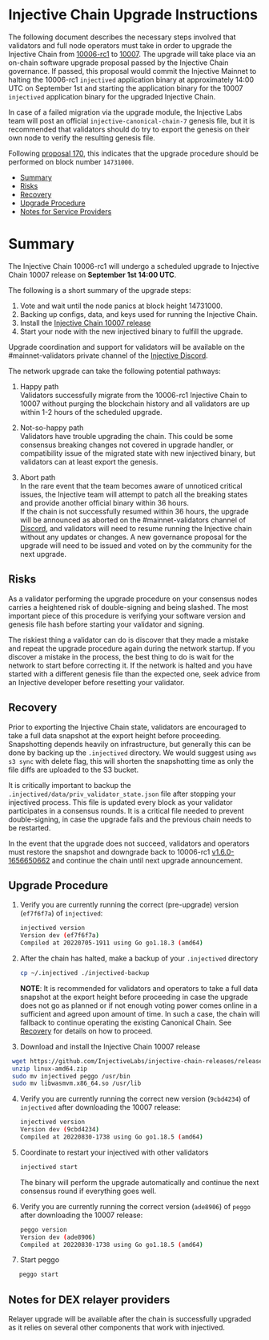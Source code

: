 # Injective Chain Upgrade Instructions

The following document describes the necessary steps involved that validators and full node operators must take in order to upgrade the Injective Chain from [10006-rc1](https://github.com/InjectiveLabs/injective-chain-releases/releases/tag/v1.6.0-1656650662) to [10007](https://github.com/InjectiveLabs/injective-chain-releases/releases/tag/v1.7.0-1661881062). The upgrade will take place via an on-chain software upgrade proposal passed by the Injective Chain governance.
If passed, this proposal would commit the Injective Mainnet to halting the 10006-rc1 `injectived` application binary at approximately 14:00 UTC on September 1st and starting the application binary for the 10007 `injectived` application binary for the upgraded Injective Chain.

In case of a failed migration via the upgrade module, the Injective Labs team will post an official `injective-canonical-chain-7` genesis file, but it is recommended that validators should do try to export the genesis on their own node to verify the resulting genesis file.

Following [proposal 170](https://hub.injective.network/proposals/170/), this indicates that the upgrade procedure should be performed on block number `14731000`.

- [Summary](#summary)
- [Risks](#risks)
- [Recovery](#recovery)
- [Upgrade Procedure](#upgrade-procedure)
- [Notes for Service Providers](#notes-for-DEX-relayer-providers)

# Summary

The Injective Chain 10006-rc1 will undergo a scheduled upgrade to Injective Chain 10007 release on  **September 1st 14:00 UTC**.

The following is a short summary of the upgrade steps:

1. Vote and wait until the node panics at block height 14731000.
2. Backing up configs, data, and keys used for running the Injective Chain.
3. Install the [Injective Chain 10007 release](https://github.com/InjectiveLabs/injective-chain-releases/releases/tag/v1.7.0-1661881062)
4. Start your node with the new injectived binary to fulfill the upgrade.

Upgrade coordination and support for validators will be available on the #mainnet-validators private channel of the [Injective Discord](https://discord.gg/injective).

The network upgrade can take the following potential pathways:
1. Happy path  
Validators successfully migrate from the 10006-rc1 Injective Chain to 10007 without purging the blockchain history and all validators are up within 1-2 hours of the scheduled upgrade.

2. Not-so-happy path  
Validators have trouble upgrading the chain. This could be some consensus breaking changes not covered in upgrade handler, or compatibility issue of the migrated state with new injectived binary, but validators can at least export the genesis.

3. Abort path  
In the rare event that the team becomes aware of unnoticed critical issues, the Injective team will attempt to patch all the breaking states and provide another official binary within 36 hours.  
If the chain is not successfully resumed within 36 hours, the upgrade will be announced as aborted on the #mainnet-validators channel of [Discord](https://discord.gg/injective), and validators will need to resume running the Injective chain without any updates or changes. A new governance proposal for the upgrade will need to be issued and voted on by the community for the next upgrade.

## Risks

As a validator performing the upgrade procedure on your consensus nodes carries a heightened risk of
double-signing and being slashed. The most important piece of this procedure is verifying your
software version and genesis file hash before starting your validator and signing.

The riskiest thing a validator can do is discover that they made a mistake and repeat the upgrade
procedure again during the network startup. If you discover a mistake in the process, the best thing
to do is wait for the network to start before correcting it. If the network is halted and you have
started with a different genesis file than the expected one, seek advice from an Injective developer
before resetting your validator.

## Recovery

Prior to exporting the Injective Chain state, validators are encouraged to take a full data snapshot at the
export height before proceeding. Snapshotting depends heavily on infrastructure, but generally this
can be done by backing up the `.injectived` directory. We would suggest using `aws s3 sync` with delete flag, this will shorten the snapshotting time as only the file diffs are uploaded to the S3 bucket.

It is critically important to backup the `.injectived/data/priv_validator_state.json` file after stopping your injectived process. This file is updated every block as your validator participates in a consensus rounds. It is a critical file needed to prevent double-signing, in case the upgrade fails and the previous chain needs to be restarted.

In the event that the upgrade does not succeed, validators and operators must restore the snapshot and downgrade back to
10006-rc1 [v1.6.0-1656650662](https://github.com/InjectiveLabs/injective-chain-releases/releases/tag/v1.6.0-1656650662)  and continue the chain until next upgrade announcement.

## Upgrade Procedure

1. Verify you are currently running the correct (pre-upgrade) version (`ef7f6f7a`) of `injectived`:
   ```bash
   injectived version
   Version dev (ef7f6f7a)
   Compiled at 20220705-1911 using Go go1.18.3 (amd64)
   ```

2. After the chain has halted, make a backup of your `.injectived` directory
    ```bash
    cp ~/.injectived ./injectived-backup
    ```
   **NOTE**: It is recommended for validators and operators to take a full data snapshot at the export
   height before proceeding in case the upgrade does not go as planned or if not enough voting power
   comes online in a sufficient and agreed upon amount of time. In such a case, the chain will fallback
   to continue operating the existing Canonical Chain. See [Recovery](#recovery) for details on how to proceed.

3. Download and install the Injective Chain 10007 release
  ```bash
   wget https://github.com/InjectiveLabs/injective-chain-releases/releases/download/v1.7.0-1661881062/linux-amd64.zip
   unzip linux-amd64.zip
   sudo mv injectived peggo /usr/bin
   sudo mv libwasmvm.x86_64.so /usr/lib
  ```

4. Verify you are currently running the correct new version (`9cbd4234`) of `injectived` after downloading the 10007 release:
    ```bash
   injectived version
   Version dev (9cbd4234)
   Compiled at 20220830-1738 using Go go1.18.5 (amd64)
   ```
5. Coordinate to restart your injectived with other validators
   ```bash
   injectived start
   ```
   The binary will perform the upgrade automatically and continue the next consensus round if everything goes well.

6. Verify you are currently running the correct version (`ade8906`) of `peggo` after downloading the 10007 release:
   ```bash
   peggo version
   Version dev (ade8906)
   Compiled at 20220830-1738 using Go go1.18.5 (amd64)
   ```
8. Start peggo
```bash
   peggo start
   ```
## Notes for DEX relayer providers
Relayer upgrade will be available after the chain is successfully upgraded as it relies on several other components that work with injectived.

